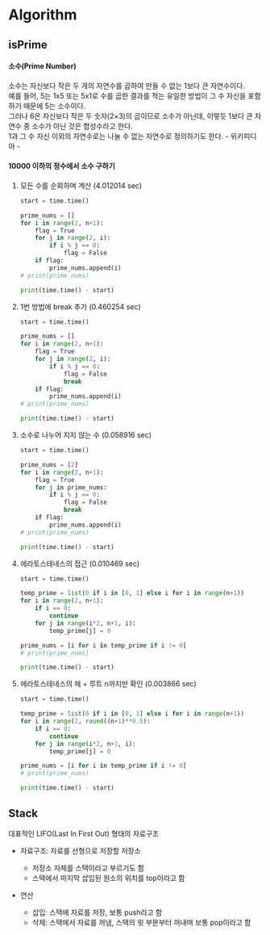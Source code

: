 # Algorithm
## isPrime
#### 소수(Prime Number)
소수는 자신보다 작은 두 개의 자연수를 곱하여 만들 수 없는 1보다 큰 자연수이다.<br>예를 들어, 5는 1x5 또는 5x1로 수를 곱한 결과를 적는 유일한 방법이 그 수 자신을 포함하기 때문에 5는 소수이다.<br>그러나 6은 자신보다 작은 두 숫자(2×3)의 곱이므로 소수가 아닌데, 이렇듯 1보다 큰 자연수 중 소수가 아닌 것은 합성수라고 한다.<br>1과 그 수 자신 이외의 자연수로는 나눌 수 없는 자연수로 정의하기도 한다. - 위키피디아 -

#### 10000 이하의 정수에서 소수 구하기
1. 모든 수를 순회하며 계산 (4.012014 sec)
    ```python
    start = time.time()

    prime_nums = []
    for i in range(2, n+1):
        flag = True
        for j in range(2, i):
            if i % j == 0:
                flag = False
        if flag:
            prime_nums.append(i)
    # print(prime_nums)

    print(time.time() - start)
    ```
2. 1번 방법에 break 추가 (0.460254 sec)
    ```python
    start = time.time()

    prime_nums = []
    for i in range(2, n+1):
        flag = True
        for j in range(2, i):
            if i % j == 0:
                flag = False
                break
        if flag:
            prime_nums.append(i)
    # print(prime_nums)

    print(time.time() - start)
    ```
3. 소수로 나누어 지지 않는 수 (0.058916 sec)
    ```python
    start = time.time()

    prime_nums = [2]
    for i in range(2, n+1):
        flag = True
        for j in prime_nums:
            if i % j == 0:
                flag = False
                break
        if flag:
            prime_nums.append(i)
    # print(prime_nums)

    print(time.time() - start)
    ```
4. 에라토스테네스의 접근 (0.010469 sec)
    ```python
    start = time.time()

    temp_prime = list(0 if i in [0, 1] else i for i in range(n+1))
    for i in range(2, n+1):
        if i == 0:
            continue
        for j in range(i*2, n+1, i):
            temp_prime[j] = 0

    prime_nums = [i for i in temp_prime if i != 0]
    # print(prime_nums)

    print(time.time() - start)
    ```
5. 에라토스테네스의 체 + 루트 n까지만 확인 (0.003866 sec)
    ```python
    start = time.time()

    temp_prime = list(0 if i in [0, 1] else i for i in range(n+1))
    for i in range(2, round((n+1)**0.5):
        if i == 0:
            continue
        for j in range(i*2, n+1, i):
            temp_prime[j] = 0

    prime_nums = [i for i in temp_prime if i != 0]
    # print(prime_nums)

    print(time.time() - start)
    ```


## Stack
대표적인 LIFO(Last In First Out) 형태의 자료구조

- 자료구조: 자료를 선형으로 저장할 저장소

    - 저장소 자체를 스택이라고 부르기도 함
    - 스택에서 마지막 삽입된 원소의 위치를 top이라고 함

- 연산

    - 삽입: 스택에 자료를 저장, 보통 push라고 함
    - 삭제: 스택에서 자료를 꺼냄, 스택의 윗 부분부터 꺼내며 보통 pop이라고 함 







